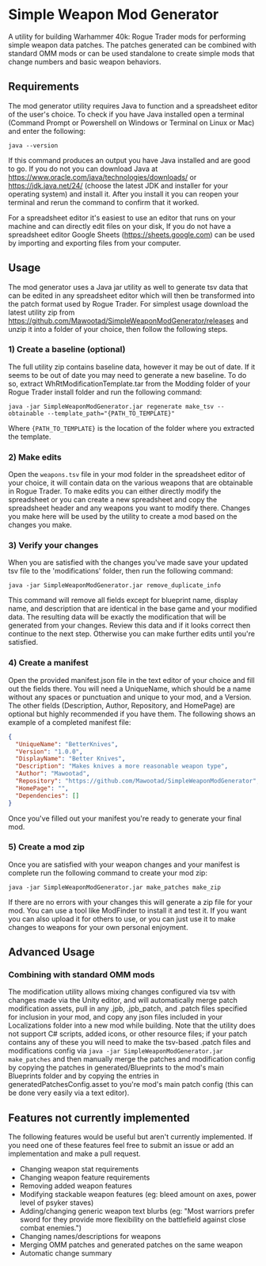 # Simple Weapon Mod Generator

A utility for building Warhammer 40k: Rogue Trader mods for performing simple weapon data patches. The patches generated
can be combined with standard OMM mods or can be used standalone to create simple mods that change numbers and basic
weapon behaviors.

## Requirements

The mod generator utility requires Java to function and a spreadsheet editor of the user's choice. To check if you have
Java installed open a terminal (Command Prompt or Powershell on Windows or Terminal on Linux or Mac) and enter the
following:

```shell
java --version
```

If this command produces an output you have Java installed and are good to go. If you do not you can download Java
at https://www.oracle.com/java/technologies/downloads/ or https://jdk.java.net/24/ (choose the latest JDK and installer
for your operating system) and install it. After you install it you can reopen your terminal and rerun the command to
confirm that it worked.

For a spreadsheet editor it's easiest to use an editor that runs on your machine and can directly edit files on your
disk, If you do not have a spreadsheet editor Google Sheets (https://sheets.google.com) can be used by importing and
exporting files from your computer.

## Usage

The mod generator uses a Java jar utility as well to generate tsv data that can be edited in any spreadsheet editor
which will then be transformed into the patch format used by Rogue Trader. For simplest usage download the latest
utility zip from https://github.com/Mawootad/SimpleWeaponModGenerator/releases and unzip it into a folder of your
choice, then follow the following steps.

### 1) Create a baseline (optional)

The full utility zip contains baseline data, however it may be out of date. If it seems to be out of date you may need
to generate a new baseline. To do so, extract WhRtModificationTemplate.tar from the Modding folder of your Rogue Trader
install folder and run the following command:

```shell
java -jar SimpleWeaponModGenerator.jar regenerate make_tsv --obtainable --template_path="{PATH_TO_TEMPLATE}"
```

Where `{PATH_TO_TEMPLATE}` is the location of the folder where you extracted the template.

### 2) Make edits

Open the `weapons.tsv` file in your mod folder in the spreadsheet editor of your choice, it will contain data on the
various weapons that are obtainable in Rogue Trader. To make edits you can either directly modify the spreadsheet or you
can create a new spreadsheet and copy the spreadsheet header and any weapons you want to modify there. Changes you make
here will be used by the utility to create a mod based on the changes you make.

### 3) Verify your changes

When you are satisfied with the changes you've made save your updated tsv file to the 'modifications' folder, then run
the following command:

```shell
java -jar SimpleWeaponModGenerator.jar remove_duplicate_info
```

This command will remove all fields except for blueprint name, display name, and description that are identical in the
base game and your modified data. The resulting data will be exactly the modification that will be generated from your
changes. Review this data and if it looks correct then continue to the next step. Otherwise you can make further edits
until you're satisfied.

### 4) Create a manifest

Open the provided manifest.json file in the text editor of your choice and fill out the fields there. You will need a
UniqueName, which should be a name without any spaces or punctuation and unique to your mod, and a Version. The other
fields (Description, Author, Repository, and HomePage) are optional but highly recommended if you have them. The
following shows an example of a completed manifest file:

```json
{
  "UniqueName": "BetterKnives",
  "Version": "1.0.0",
  "DisplayName": "Better Knives",
  "Description": "Makes knives a more reasonable weapon type",
  "Author": "Mawootad",
  "Repository": "https://github.com/Mawootad/SimpleWeaponModGenerator",
  "HomePage": "",
  "Dependencies": []
}
```

Once you've filled out your manifest you're ready to generate your final mod.

### 5) Create a mod zip

Once you are satisfied with your weapon changes and your manifest is complete run the following command to create your
mod zip:

```shell
java -jar SimpleWeaponModGenerator.jar make_patches make_zip
```

If there are no errors with your changes this will generate a zip file for your mod. You can use a tool like ModFinder
to install it and test it. If you want you can also upload it for others to use, or you can just use it to make changes
to weapons for your own personal enjoyment.

## Advanced Usage

### Combining with standard OMM mods

The modification utility allows mixing changes configured via tsv with changes made via the Unity editor, and will
automatically merge patch modification assets, pull in any .jpb, .jpb_patch, and .patch files specified for inclusion in
your mod, and copy any json files included in your Localizations folder into a new mod while building. Note that the
utility does not support C# scripts, added icons, or other resource files; if your patch contains any of these you will
need to make the tsv-based .patch files and modifications config via
`java -jar SimpleWeaponModGenerator.jar make_patches` and then manually merge the patches and modification config by
copying the patches in generated/Blueprints to the mod's main Blueprints folder and by copying the entries in
generatedPatchesConfig.asset to you're mod's main patch config (this can be done very easily via a text editor).

## Features not currently implemented

The following features would be useful but aren't currently implemented. If you need one of these features feel free to
submit an issue or add an implementation and make a pull request.

- Changing weapon stat requirements
- Changing weapon feature requirements
- Removing added weapon features
- Modifying stackable weapon features (eg: bleed amount on axes, power level of psyker staves)
- Adding/changing generic weapon text blurbs (eg: "Most warriors prefer sword for they provide more flexibility on the
  battlefield against close combat enemies.")
- Changing names/descriptions for weapons
- Merging OMM patches and generated patches on the same weapon
- Automatic change summary
